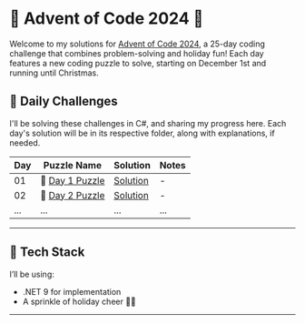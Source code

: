 # 🎄 Advent of Code 2024 🎄

Welcome to my solutions for [Advent of Code 2024](https://adventofcode.com/2024), a 25-day coding challenge that combines problem-solving and holiday fun! Each day features a new coding puzzle to solve, starting on December 1st and running until Christmas.

## 📅 Daily Challenges
I'll be solving these challenges in C#, and sharing my progress here. Each day's solution will be in its respective folder, along with explanations, if needed.

| Day | Puzzle Name | Solution | Notes |
|-----|-------------|----------|-------|
| 01  | 🎁 [Day 1 Puzzle](https://adventofcode.com/2024/day/1)  | [Solution](./Solutions/Day01.cs)  | - |
| 02  | 🎄 [Day 2 Puzzle](https://adventofcode.com/2024/day/2)  | [Solution](./Solutions/Day02.cs)  | - |
| ... | ...         | ...      | ...   |

---

## 🔧 Tech Stack
I’ll be using:
- .NET 9 for implementation
- A sprinkle of holiday cheer 🎅✨

---

